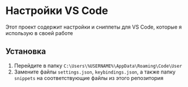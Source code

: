 # Настройки VS Code

Этот проект содержит настройки и сниппеты для VS Code, которые я использую в своей работе 

## Установка

1. Перейдите в папку ```C:\Users\%USERNAME%\AppData\Roaming\Code\User```
2. Замените файлы ```settings.json```, ```keybindings.json```, а также папку ```snippets``` на соответствующие файлы из этого репозитория